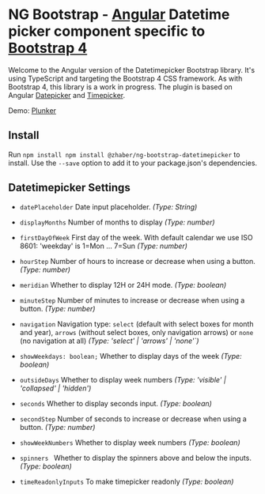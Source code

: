 # NG Bootstrap - [Angular](http://angular.io/) Datetime picker component specific to [Bootstrap 4](https://getbootstrap.com/)

Welcome to the Angular version of the Datetimepicker Bootstrap library. It's using TypeScript and targeting the Bootstrap 4 CSS framework.  As with Bootstrap 4, this library is a work in progress.  The plugin is based on Angular [Datepicker](https://ng-bootstrap.github.io/#/components/datepicker/api) and [Timepicker](https://ng-bootstrap.github.io/#/components/timepicker/api).

Demo: [Plunker](http://plnkr.co/edit/FH9QBCHaloCqGz9Qrd85?p=preview)

## Install

Run `npm install npm install @zhaber/ng-bootstrap-datetimepicker` to install. Use the `--save` option to add it to your package.json's dependencies.

## Datetimepicker Settings 

 * `datePlaceholder`
 Date input placeholder.
 _(Type: String)_ 

 * `displayMonths`
 Number of months to display
 _(Type: number)_

 * `firstDayOfWeek`
 First day of the week. With default calendar we use ISO 8601: 'weekday' is 1=Mon ... 7=Sun
 _(Type: number)_

 * `hourStep`
 Number of hours to increase or decrease when using a button.
 _(Type: number)_

 * `meridian`
 Whether to display 12H or 24H mode.
 _(Type: boolean)_

 * `minuteStep`
 Number of minutes to increase or decrease when using a button.
 _(Type: number)_

 * `navigation`
 Navigation type: `select` (default with select boxes for month and year), `arrows`
 (without select boxes, only navigation arrows) or `none` (no navigation at all)
 _(Type: 'select' | 'arrows' | 'none'`)_
 
 * `showWeekdays: boolean;`
 Whether to display days of the week
 _(Type: boolean)_

 * `outsideDays`
 Whether to display week numbers
 _(Type: 'visible' | 'collapsed' | 'hidden')_

 * `seconds`
 Whether to display seconds input.
 _(Type: boolean)_

 * `secondStep`
 Number of seconds to increase or decrease when using a button.
 _(Type: number)_

 * `showWeekNumbers`
 Whether to display week numbers
 _(Type: boolean)_

 * `spinners `
 Whether to display the spinners above and below the inputs.
 _(Type: boolean)_

 * `timeReadonlyInputs`
 To make timepicker readonly
 _(Type: boolean)_
